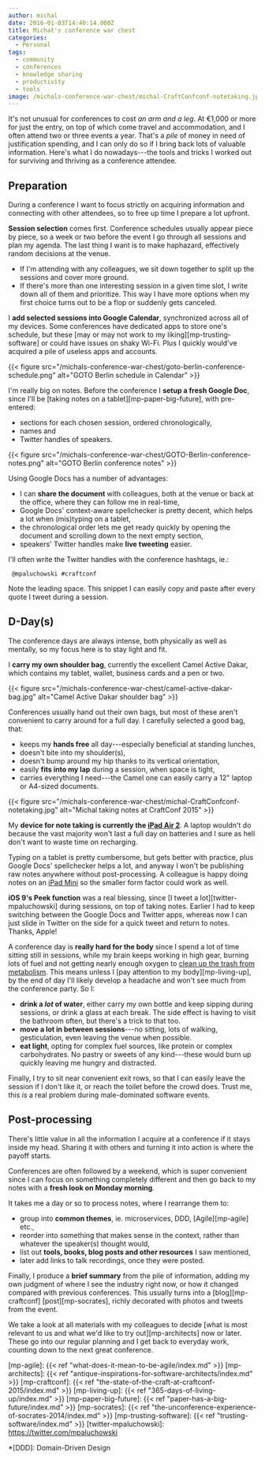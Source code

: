 ```yaml
---
author: michal
date: 2016-01-03T14:40:14.000Z
title: Michał's conference war chest
categories:
  - Personal
tags:
  - community
  - conferences
  - knowledge sharing
  - productivity
  - tools
image: /michals-conference-war-chest/michal-CraftConfconf-notetaking.jpg
---
```


It's not unusual for conferences to cost _an arm and a leg_. At €1,000 or more for just the entry, on top of which come travel and accommodation, and I often attend two or three events a year. That's a _pile_ of money in need of justification spending, and I can only do so if I bring back lots of valuable information. Here's what I do nowadays---the tools and tricks I worked out for surviving and thriving as a conference attendee.

<!--more-->

## Preparation

During a conference I want to focus strictly on acquiring information and connecting with other attendees, so to free up time I prepare a lot upfront.

__Session selection__ comes first. Conference schedules usually appear piece by piece, so a week or two before the event I go through all sessions and plan my agenda. The last thing I want is to make haphazard, effectively random decisions at the venue.

* If I'm attending with any colleagues, we sit down together to split up the sessions and cover more ground.
* If there's more than one interesting session in a given time slot, I write down all of them and prioritize. This way I have more options when my first choice turns out to be a flop or suddenly gets canceled.

I __add selected sessions into Google Calendar__, synchronized across all of my devices. Some conferences have dedicated apps to store one's schedule, but these [may or may not work to my liking][mp-trusting-software] or could have issues on shaky Wi-Fi. Plus I quickly would've acquired a pile of useless apps and accounts.

{{< figure src="/michals-conference-war-chest/goto-berlin-conference-schedule.png" alt="GOTO Berlin schedule in Calendar" >}}

I'm really big on notes. Before the conference I __setup a fresh Google Doc__, since I'll be [taking notes on a tablet][mp-paper-big-future], with pre-entered:

* sections for each chosen session, ordered chronologically,
* names and
* Twitter handles of speakers.

{{< figure src="/michals-conference-war-chest/GOTO-Berlin-conference-notes.png" alt="GOTO Berlin conference notes" >}}

Using Google Docs has a number of advantages:

* I can __share the document__ with colleagues, both at the venue or back at the office, where they can follow me in real-time,
* Google Docs' context-aware spellchecker is pretty decent, which helps a lot when (mis)typing on a tablet,
* the chronological order lets me get ready quickly by opening the document and scrolling down to the next empty section,
* speakers' Twitter handles make __live tweeting__ easier.

I'll often write the Twitter handles with the conference hashtags, ie.:

```
 @mpaluchowski #craftconf
```

Note the leading space. This snippet I can easily copy and paste after every quote I tweet during a session.

## D-Day(s)

The conference days are always intense, both physically as well as mentally, so my focus here is to stay light and fit.

I __carry my own shoulder bag__, currently the excellent Camel Active Dakar, which contains my tablet, wallet, business cards and a pen or two.

{{< figure src="/michals-conference-war-chest/camel-active-dakar-bag.jpg" alt="Camel Active Dakar shoulder bag" >}}

Conferences usually hand out their own bags, but most of these aren't convenient to carry around for a full day. I carefully selected a good bag, that:

* keeps my __hands free__ all day---especially beneficial at standing lunches,
* doesn't bite into my shoulder(s),
* doesn't bump around my hip thanks to its vertical orientation,
* easily __fits into my lap__ during a session, when space is tight,
* carries everything I need---the Camel one can easily carry a 12" laptop or A4-sized documents.

{{< figure src="/michals-conference-war-chest/michal-CraftConfconf-notetaking.jpg" alt="Michal taking notes at CraftConf 2015" >}}

My __device for note taking is currently the [iPad Air 2][apple-ipad-air2]__. A laptop wouldn't do because the vast majority won't last a full day on batteries and I sure as hell don't want to waste time on recharging.

Typing on a tablet is pretty cumbersome, but gets better with practice, plus Google Docs' spellchecker helps a lot, and anyway I won't be publishing raw notes anywhere without post-processing. A colleague is happy doing notes on an [iPad Mini][apple-ipad-mini] so the smaller form factor could work as well.

__iOS 9's Peek function__ was a real blessing, since [I tweet a lot][twitter-mpaluchowski] during sessions, on top of taking notes. Earlier I had to keep switching between the Google Docs and Twitter apps, whereas now I can just slide in Twitter on the side for a quick tweet and return to notes. Thanks, Apple!

A conference day is __really hard for the body__ since I spend a lot of time sitting still in sessions, while my brain keeps working in high gear, burning lots of fuel and not getting nearly enough oxygen to [clean up the trash from metabolism][brain-rules-move]. This means unless I [pay attention to my body][mp-living-up], by the end of day I'll likely develop a headache and won't see much from the conference party. So I:

* __drink a _lot_ of water__, either carry my own bottle and keep sipping during sessions, or drink a glass at each break. The side effect is having to visit the bathroom often, but there's a trick to that too.
* __move a lot in between sessions__---no sitting, lots of walking, gesticulation, even leaving the venue when possible.
* __eat light__, opting for complex fuel sources, like protein or complex carbohydrates. No pastry or sweets of any kind---these would burn up quickly leaving me hungry and distracted.

Finally, I try to sit near convenient exit rows, so that I can easily leave the session if I don't like it, or reach the toilet before the crowd does. Trust me, this _is_ a real problem during male-dominated software events.

## Post-processing

There's little value in all the information I acquire at a conference if it stays inside my head. Sharing it with others and turning it into action is where the payoff starts.

Conferences are often followed by a weekend, which is super convenient since I can focus on something completely different and then go back to my notes with a __fresh look on Monday morning__.

It takes me a day or so to process notes, where I rearrange them to:

* group into __common themes__, ie. microservices, DDD, [Agile][mp-agile] etc.,
* reorder into something that makes sense in the context, rather than whatever the speaker(s) thought would,
* list out __tools, books, blog posts and other resources__ I saw mentioned,
* later add links to talk recordings, once they were posted.

Finally, I produce a __brief summary__ from the pile of information, adding my own judgment of where I see the industry right now, or how it changed compared with previous conferences. This usually turns into a [blog][mp-craftconf] [post][mp-socrates], richly decorated with photos and tweets from the event.

We take a look at all materials with my colleagues to decide [what is most relevant to us and what we'd like to try out][mp-architects] now or later. These go into our regular planning and I get back to everyday work, counting down to the next great conference.

[apple-ipad-air2]: http://www.apple.com/ipad-air-2/
[apple-ipad-mini]: http://www.apple.com/ipad-mini-4/
[brain-rules-move]: http://www.brainrules.net/exercise
[mp-agile]: {{< ref "what-does-it-mean-to-be-agile/index.md" >}}
[mp-architects]: {{< ref "antique-inspirations-for-software-architects/index.md" >}}
[mp-craftconf]: {{< ref "the-state-of-the-craft-at-craftconf-2015/index.md" >}}
[mp-living-up]: {{< ref "365-days-of-living-up/index.md" >}}
[mp-paper-big-future]: {{< ref "paper-has-a-big-future/index.md" >}}
[mp-socrates]: {{< ref "the-unconference-experience-of-socrates-2014/index.md" >}}
[mp-trusting-software]: {{< ref "trusting-software/index.md" >}}
[twitter-mpaluchowski]: https://twitter.com/mpaluchowski

*[DDD]: Domain-Driven Design

